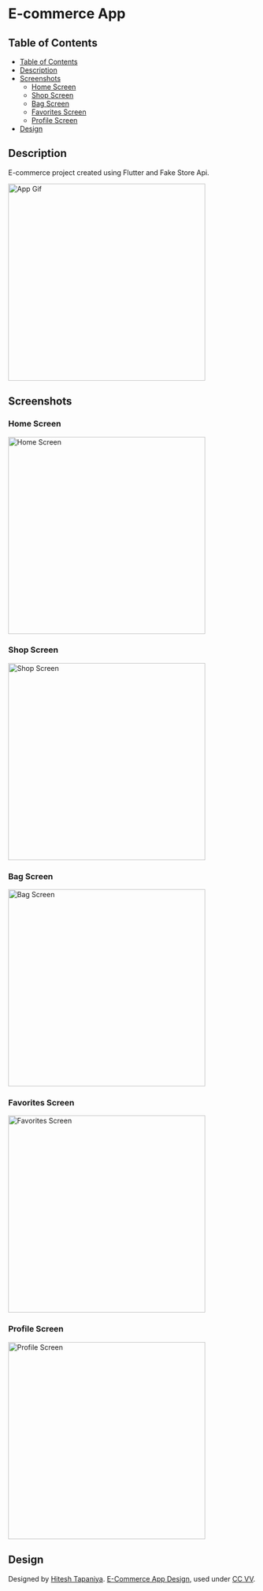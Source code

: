 # E-commerce App

## **Table of Contents**

  * [Table of Contents](#table-of-contents)
  * [Description](#description)
  * [Screenshots](#screenshots)
    + [Home Screen](#home-screen)
    + [Shop Screen](#shop-screen)
    + [Bag Screen](#bag-screen)
    + [Favorites Screen](#favorites-screen)
    + [Profile Screen](#profile-screen)
   * [Design](#design)

## Description

E-commerce project created using Flutter and Fake Store Api.

<img src="https://user-images.githubusercontent.com/73590188/184550145-6b2e09cc-42c3-40a7-bca5-6cc573a4682d.gif" alt="App Gif" width="400"/>

## Screenshots

### Home Screen
<img src="https://user-images.githubusercontent.com/73590188/184549715-f0d12b2b-2f61-4427-9a91-23a43682ef77.png" alt="Home Screen" width="400"/>

### Shop Screen
<img src="https://user-images.githubusercontent.com/73590188/184549718-54daa4a8-3e00-4a46-b720-b6f12193cbd6.png" alt="Shop Screen" width="400"/>

### Bag Screen
<img src="https://user-images.githubusercontent.com/73590188/184549721-102d5f19-44bb-4cc0-b30a-56ef8bc140c6.png" alt="Bag Screen" width="400"/>

### Favorites Screen
<img src="https://user-images.githubusercontent.com/73590188/184549720-6125c827-0269-4d31-9d3a-30723923b1ac.png" alt="Favorites Screen" width="400"/>

### Profile Screen
<img src="https://user-images.githubusercontent.com/73590188/184549722-169f05ba-85eb-47fb-b1d8-fec687543671.png" alt="Profile Screen" width="400"/>

## Design 

Designed by [Hitesh Tapaniya](https://www.figma.com/@hiteshbenzatine). [E-Commerce App Design](https://www.figma.com/community/file/1131440097475381135), used under [CC VV](https://creativecommons.org/licenses/by/4.0/).

